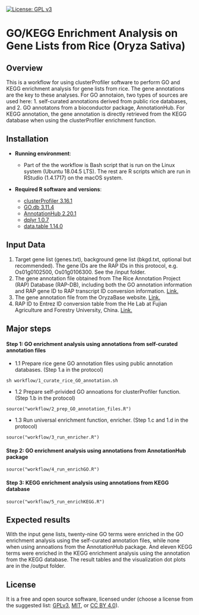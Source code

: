 [![License: GPL v3](https://img.shields.io/badge/License-GPL%20v3-blue.svg)](http://www.gnu.org/licenses/gpl-3.0)

# GO/KEGG Enrichment Analysis on Gene Lists from Rice (Oryza Sativa)

## Overview

This is a workflow for using clusterProfiler software to perform GO and KEGG enrichment analysis for gene lists from rice. The gene annotations are the key to these analyses. For GO annotaion, two types of sources are used here: 1. self-curated annotations derived from public rice databases, and 2. GO annotatons from a bioconductor package, AnnotationHub. For KEGG annotation, the gene annotation is directly retrieved from the KEGG database when using the clusterProfiler enrichment function.

## Installation

- __Running environment__: 
    - Part of the the workflow is Bash script that is run on the Linux system (Ubuntu 18.04.5 LTS). The rest are R scripts which are run in RStudio (1.4.1717) on the macOS system.

- __Required R software and versions__: 
    - [clusterProfiler 3.16.1](https://guangchuangyu.github.io/software/clusterProfiler/documentation/)
    - [GO.db 3.11.4](https://bioconductor.org/packages/release/data/annotation/html/GO.db.html)
    - [AnnotationHub 2.20.1](https://bioconductor.org/packages/release/bioc/vignettes/AnnotationHub/inst/doc/AnnotationHub.html)
    - [dplyr 1.0.7](https://dplyr.tidyverse.org/)
    - [data.table 1.14.0](https://cran.r-project.org/web/packages/data.table/vignettes/datatable-intro.html)


## Input Data

1.	Target gene list (genes.txt), background gene list (bkgd.txt, optional but recommended). The gene IDs are the RAP IDs in this protocol, e.g. Os01g0102500, Os01g0106300. See the /input folder.
2.	The gene annotation file obtained from The Rice Annotation Project (RAP) Database (RAP-DB), including both the GO annotation information and RAP gene ID to RAP transcript ID conversion information. [Link.](https://rapdb.dna.affrc.go.jp/download/archive/irgsp1/IRGSP-1.0_representative_annotation_2021-11-11.tsv.gz) 
3.	The gene annotation file from the OryzaBase website. [Link.](https://shigen.nig.ac.jp/rice/oryzabase/download/gene)
4.	RAP ID to Entrez ID conversion table from the He Lab at Fujian Agriculture and Forestry University, China. [Link.](http://bioinformatics.fafu.edu.cn/riceidtable/)


## Major steps

#### Step 1: GO enrichment analysis using annotations from self-curated annotation files

- 1.1 Prepare rice gene GO annotation files using public annotation databases. (Step 1.a in the protocol)

```
sh workflow/1_curate_rice_GO_annotation.sh
```

- 1.2 Prepare self-privided GO annoations for clusterProfiler function. (Step 1.b in the protocol)

```
source("workflow/2_prep_GO_annotation_files.R")
```

- 1.3 Run universal enrichment function, enricher. (Step 1.c and 1.d in the protocol)

```
source("workflow/3_run_enricher.R")
```

#### Step 2: GO enrichment analysis using annotations from AnnotationHub package

```
source("workflow/4_run_enrichGO.R")
```

#### Step 3: KEGG enrichment analysis using annotations from KEGG database

```
source("workflow/5_run_enrichKEGG.R")
```

## Expected results

With the input gene lists, twenty-nine GO terms were enriched in the GO enrichment analysis using the self-curated annotation files, while none when using annoations from the AnnotationHub package. And eleven KEGG terms were enriched in the KEGG enrichment analysis using the annotation from the KEGG database. The result tables and the visualization dot plots are in the /output folder.


## License
It is a free and open source software, licensed under []() (choose a license from the suggested list:  [GPLv3](https://github.com/github/choosealicense.com/blob/gh-pages/_licenses/gpl-3.0.txt), [MIT](https://github.com/github/choosealicense.com/blob/gh-pages/LICENSE.md), or [CC BY 4.0](https://github.com/github/choosealicense.com/blob/gh-pages/_licenses/cc-by-4.0.txt)).
